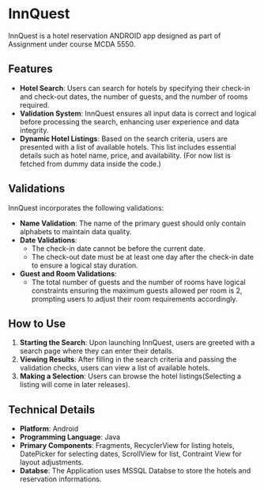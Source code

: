 # InnQuest

InnQuest is a hotel reservation ANDROID app designed as part of Assignment under course MCDA 5550.

## Features

- **Hotel Search**: Users can search for hotels by specifying their check-in and check-out dates, the number of guests, and the number of rooms required.
- **Validation System**: InnQuest ensures all input data is correct and logical before processing the search, enhancing user experience and data integrity.
- **Dynamic Hotel Listings**: Based on the search criteria, users are presented with a list of available hotels. This list includes essential details such as hotel name, price, and availability. (For now list is fetched from dummy data inside the code.)

## Validations

InnQuest incorporates the following validations:

- **Name Validation**: The name of the primary guest should only contain alphabets to maintain data quality.
- **Date Validations**:
  - The check-in date cannot be before the current date.
  - The check-out date must be at least one day after the check-in date to ensure a logical stay duration.
- **Guest and Room Validations**:
  - The total number of guests and the number of rooms have logical constraints ensuring the maximum guests allowed per room is 2, prompting users to adjust their room requirements accordingly.

## How to Use

1. **Starting the Search**: Upon launching InnQuest, users are greeted with a search page where they can enter their details.
2. **Viewing Results**: After filling in the search criteria and passing the validation checks, users can view a list of available hotels.
3. **Making a Selection**: Users can browse the hotel listings(Selecting a listing will come in later releases).

## Technical Details

- **Platform**: Android
- **Programming Language**: Java
- **Primary Components**: Fragments, RecyclerView for listing hotels, DatePicker for selecting dates, ScrollView for list, Contraint View for layout adjustments.
- **Databse**: The Application uses MSSQL Databse to store the hotels and reservation informations.


